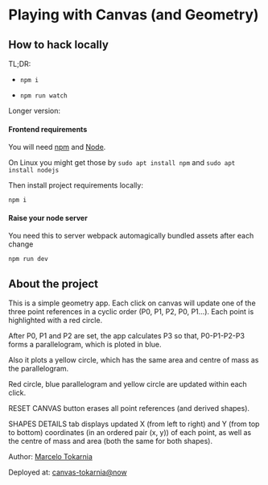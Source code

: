 # Playing with Canvas (and Geometry)

## How to hack locally

TL;DR:

* `npm i`

* `npm run watch`

Longer version:

#### Frontend requirements

You will need [npm](https://www.npmjs.com/) and [Node](https://nodejs.org).

On Linux you might get those by `sudo apt install npm` and `sudo apt install nodejs`

Then install project requirements locally:

`npm i`

#### Raise your node server

You need this to server webpack automagically bundled assets after each change

`npm run dev`

## About the project

This is a simple geometry app. Each click on canvas will update one of the three point
references in a cyclic order (P0, P1, P2, P0, P1...). Each point is highlighted with a red circle.

After P0, P1 and P2 are set, the app calculates P3 so that,
P0-P1-P2-P3 forms a parallelogram, which is ploted in blue.

Also it plots a yellow circle, which has the same area and centre of mass as the parallelogram.

Red circle, blue parallelogram and yellow circle are updated within each click.

RESET CANVAS button erases all point references (and derived shapes).

SHAPES DETAILS tab displays updated X (from left to right) and Y (from top to bottom)
coordinates (in an ordered pair (x, y)) of each point,
as well as the centre of mass and area (both the same for both shapes).

Author: [Marcelo Tokarnia](https://www.github.com/marcelotokarnia)

Deployed at: [canvas-tokarnia@now](https://canvas-tokarnia.now.sh/)
